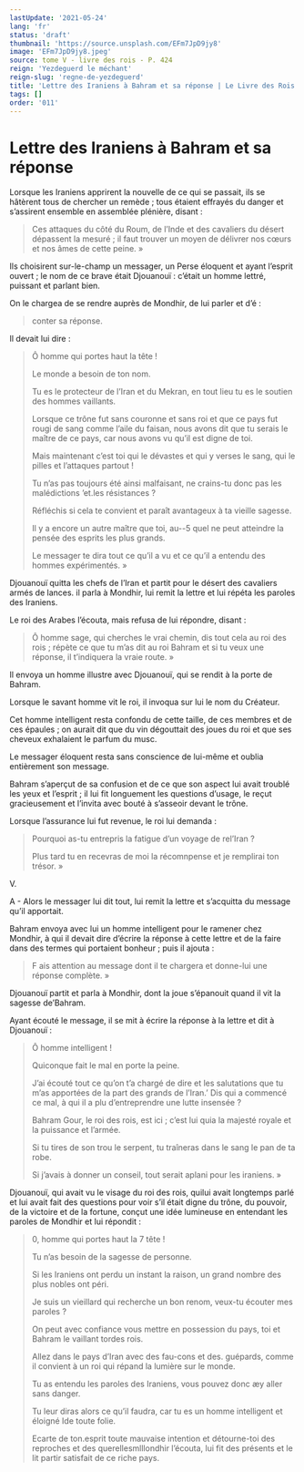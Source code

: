 ```yaml
---
lastUpdate: '2021-05-24'
lang: 'fr'
status: 'draft'
thumbnail: 'https://source.unsplash.com/EFm7JpD9jy8'
image: 'EFm7JpD9jy8.jpeg'
source: tome V - livre des rois - P. 424
reign: 'Yezdeguerd le méchant'
reign-slug: 'regne-de-yezdeguerd'
title: 'Lettre des Iraniens à Bahram et sa réponse | Le Livre des Rois | Shâhnâmeh'
tags: []
order: '011'
---
```


<!-- LTeX: language=fr -->

# Lettre des Iraniens à Bahram et sa réponse

Lorsque les Iraniens apprirent la nouvelle de ce qui se passait, ils se hâtèrent tous de chercher un remède ; tous étaient effrayés du danger et s’assirent ensemble en assemblée plénière, disant :

> Ces attaques du côté du Roum, de l’Inde et des cavaliers du désert dépassent la mesuré ; il faut trouver un moyen de délivrer nos cœurs et nos âmes de cette peine. »

Ils choisirent sur-le-champ un messager, un Perse éloquent et ayant l’esprit ouvert ; le nom de ce brave était Djouanouï : c’était un homme lettré, puissant et parlant bien.

On le chargea de se rendre auprès de Mondhir, de lui parler et d’é :

> conter sa réponse.

Il devait lui dire :

> Ô homme qui portes haut la tête !
>
> Le monde a besoin de ton nom.
>
> Tu es le protecteur de l’Iran et du Mekran, en tout lieu tu es le soutien des hommes vaillants.
>
> Lorsque ce trône fut sans couronne et sans roi et que ce pays fut rougi de sang comme l’aile du faisan, nous avons dit que tu serais le maître de ce pays, car nous avons vu qu’il est digne de toi.
>
> Mais maintenant c’est toi qui le dévastes et qui y verses le sang, qui le pilles et l’attaques partout !
>
> Tu n’as pas toujours été ainsi malfaisant, ne crains-tu donc pas les malédictions ’et.les résistances ?
>
> Réfléchis si cela te convient et paraît avantageux à ta vieille sagesse.
>
> Il y a encore un autre maître que toi, au--5 quel ne peut atteindre la pensée des esprits les plus grands.
>
> Le messager te dira tout ce qu’il a vu et ce qu’il a entendu des hommes expérimentés. »

Djouanouï quitta les chefs de l’Iran et partit pour le désert des cavaliers armés de lances. il parla à Mondhir, lui remit la lettre et lui répéta les paroles des Iraniens.

Le roi des Arabes l’écouta, mais refusa de lui répondre, disant :

> Ô homme sage, qui cherches le vrai chemin, dis tout cela au roi des rois ; répète ce que tu m’as dit au roi Bahram et si tu veux une réponse, il t’indiquera la vraie route. »

Il envoya un homme illustre avec Djouanouï, qui se rendit à la porte de Bahram.

Lorsque le savant homme vit le roi, il invoqua sur lui le nom du Créateur.

Cet homme intelligent resta confondu de cette taille, de ces membres et de ces épaules ; on aurait dit que du vin dégouttait des joues du roi et que ses cheveux exhalaient le parfum du musc.

Le messager éloquent resta sans conscience de lui-même et oublia entièrement son message.

Bahram s’aperçut de sa confusion et de ce que son aspect lui avait troublé les yeux et l’esprit ; il lui fit longuement les questions d’usage, le reçut gracieusement et l’invita avec bouté à s’asseoir devant le trône.

Lorsque l’assurance lui fut revenue, le roi lui demanda :

> Pourquoi as-tu entrepris la fatigue d’un voyage de rel’Iran ?
>
> Plus tard tu en recevras de moi la récomnpense et je remplirai ton trésor. »

V.

A -
Alors le messager lui dit tout, lui remit la lettre et s’acquitta du message qu’il apportait.

Bahram envoya avec lui un homme intelligent pour le ramener chez Mondhir, à qui il devait dire d’écrire la réponse à cette lettre et de la faire dans des termes qui portaient bonheur ; puis il ajouta :

> F ais attention au message dont il te chargera et donne-lui une réponse complète. »

Djouanouï partit et parla à Mondhir, dont la joue s’épanouit quand il vit la sagesse de’Bahram.

Ayant écouté le message, il se mit à écrire la réponse à la lettre et dit à Djouanouï :

> Ô homme intelligent !
>
> Quiconque fait le mal en porte la peine.
>
> J’ai écouté tout ce qu’on t’a chargé de dire et les salutations que tu m’as apportées de la part des grands de l’Iran.’ Dis qui a commencé ce mal, à qui il a plu d’entreprendre une lutte insensée ?
>
> Bahram Gour, le roi des rois, est ici ; c’est lui quia la majesté royale et la puissance et l’armée.
>
> Si tu tires de son trou le serpent, tu traîneras dans le sang le pan de ta robe.
>
> Si j’avais à donner un conseil, tout serait aplani pour les iraniens. »

Djouanouï, qui avait vu le visage du roi des rois, quilui avait longtemps parlé et lui avait fait des questions pour voir s’il était digne du trône, du pouvoir, de la victoire et de la fortune, conçut une idée lumineuse en entendant les paroles de Mondhir et lui répondit :

> 0, homme qui portes haut la 7 tête !
>
> Tu n’as besoin de la sagesse de personne.
>
> Si les Iraniens ont perdu un instant la raison, un grand nombre des plus nobles ont péri.
>
> Je suis un vieillard qui recherche un bon renom, veux-tu écouter mes paroles ?
>
> On peut avec confiance vous mettre en possession du pays, toi et Bahram le vaillant tordes rois.
>
> Allez dans le pays d’Iran avec des fau-cons et des. guépards, comme il convient à un roi qui répand la lumière sur le monde.
>
> Tu as entendu les paroles des Iraniens, vous pouvez donc æy aller sans danger.
>
> Tu leur diras alors ce qu’il faudra, car tu es un homme intelligent et éloigné Ide toute folie.
>
> Ecarte de ton.esprit toute mauvaise intention et détourne-toi des reproches et des querellesmlllondhir l’écouta, lui fit des présents et le lit partir satisfait de ce riche pays.
